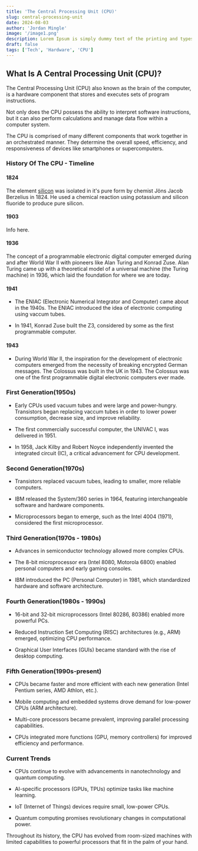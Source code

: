 ```yaml
---
title: 'The Central Processing Unit (CPU)'
slug: central-processing-unit
date: 2024-08-03
author: 'Jordan Mingle'
image: '/image1.png'
description: Lorem Ipsum is simply dummy text of the printing and typesetting industry.
draft: false
tags: ['Tech', 'Hardware', 'CPU']
---
```


## What Is A Central Processing Unit (CPU)?

The Central Processing Unit (CPU) also known as the brain of the computer, is a hardware component that stores and executes sets of program instructions.

Not only does the CPU possess the ability to interpret software instructions, but it can also perform calculations and manage data flow within a computer system.

The CPU is comprised of many different components that work together in an orchestrated manner. They determine the overall speed, efficiency, and responsiveness of devices like smartphones or supercomputers.

### History Of The CPU - Timeline

#### 1824

The element <a href="https://pubchem.ncbi.nlm.nih.gov/element/Silicon" base target="_blank">silicon</a> was isolated in it's pure form by chemist Jöns Jacob Berzelius in 1824. He used a chemical reaction using potassium and silicon fluoride to produce pure silicon.

#### 1903

Info here.

#### 1936

The concept of a programmable electronic digital computer emerged during and after World War II with pioneers like Alan Turing and Konrad Zuse. Alan Turing came up with a theoretical model of a universal machine (the Turing machine) in 1936, which laid the foundation for where we are today.

#### 1941

- The ENIAC (Electronic Numerical Integrator and Computer) came about in the 1940s. The ENIAC introduced the idea of electronic computing using vaccum tubes.

- In 1941, Konrad Zuse built the Z3, considered by some as the first programmable computer.

#### 1943

- During World War II, the inspiration for the development of electronic computers emerged from the necessity of breaking encrypted German messages. The Colossus was built in the UK in 1943. The Colossus was one of the first programmable digital electronic computers ever made.

### First Generation(1950s)

- Early CPUs used vacuum tubes and were large and power-hungry. Transistors began replacing vaccum tubes in order to lower power consumption, decrease size, and improve reliability.

- The first commercially successful computer, the UNIVAC I, was delivered in 1951.

- In 1958, Jack Kilby and Robert Noyce independently invented the integrated circuit (IC), a critical advancement for CPU development.

### Second Generation(1970s)

- Transistors replaced vacuum tubes, leading to smaller, more reliable computers.

- IBM released the System/360 series in 1964, featuring interchangeable software and hardware components.

- Microprocessors began to emerge, such as the Intel 4004 (1971), considered the first microprocessor.

### Third Generation(1970s - 1980s)

- Advances in semiconductor technology allowed more complex CPUs.

- The 8-bit microprocessor era (Intel 8080, Motorola 6800) enabled personal computers and early gaming consoles.

- IBM introduced the PC (Personal Computer) in 1981, which standardized hardware and software architecture.

### Fourth Generation(1980s - 1990s)

- 16-bit and 32-bit microprocessors (Intel 80286, 80386) enabled more powerful PCs.

- Reduced Instruction Set Computing (RISC) architectures (e.g., ARM) emerged, optimizing CPU performance.

- Graphical User Interfaces (GUIs) became standard with the rise of desktop computing.

### Fifth Generation(1990s-present)

- CPUs became faster and more efficient with each new generation (Intel Pentium series, AMD Athlon, etc.).

- Mobile computing and embedded systems drove demand for low-power CPUs (ARM architecture).

- Multi-core processors became prevalent, improving parallel processing capabilities.

- CPUs integrated more functions (GPU, memory controllers) for improved efficiency and performance.

### Current Trends

- CPUs continue to evolve with advancements in nanotechnology and quantum computing.

- AI-specific processors (GPUs, TPUs) optimize tasks like machine learning.

- IoT (Internet of Things) devices require small, low-power CPUs.

- Quantum computing promises revolutionary changes in computational power.

Throughout its history, the CPU has evolved from room-sized machines with limited capabilities to powerful processors that fit in the palm of your hand.
